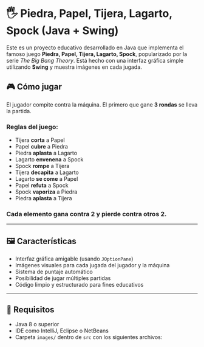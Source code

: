 # 🖐 Piedra, Papel, Tijera, Lagarto, Spock (Java + Swing)

Este es un proyecto educativo desarrollado en Java que implementa el famoso juego **Piedra, Papel, Tijera, Lagarto, Spock**, popularizado por la serie *The Big Bang Theory*. Está hecho con una interfaz gráfica simple utilizando **Swing** y muestra imágenes en cada jugada.

## 🎮 Cómo jugar

El jugador compite contra la máquina. El primero que gane **3 rondas** se lleva la partida.

### Reglas del juego:

- Tijera **corta** a Papel  
- Papel **cubre** a Piedra  
- Piedra **aplasta** a Lagarto  
- Lagarto **envenena** a Spock  
- Spock **rompe** a Tijera  
- Tijera **decapita** a Lagarto  
- Lagarto **se come** a Papel  
- Papel **refuta** a Spock  
- Spock **vaporiza** a Piedra  
- Piedra **aplasta** a Tijera  

### Cada elemento gana contra 2 y pierde contra otros 2.

---

## 🖼️ Características

- Interfaz gráfica amigable (usando `JOptionPane`)
- Imágenes visuales para cada jugada del jugador y la máquina
- Sistema de puntaje automático
- Posibilidad de jugar múltiples partidas
- Código limpio y estructurado para fines educativos

---

## 🧪 Requisitos

- Java 8 o superior
- IDE como IntelliJ, Eclipse o NetBeans
- Carpeta `images/` dentro de `src` con los siguientes archivos:

